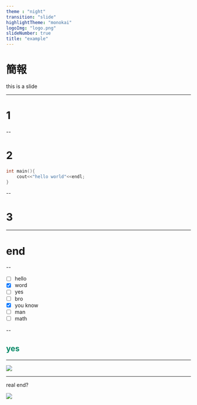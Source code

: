 ```yaml
---
theme : "night"
transition: "slide"
highlightTheme: "monokai"
logoImg: "logo.png"
slideNumber: true
title: "example"
---
```

# 簡報

this is a slide

---

# 1

--

# 2
```cpp
int main(){
    cout<<"hello world"<<endl;
}
```

--

# 3

---

# end

--

* [ ] hello
* [X] word
* [ ] yes
* [ ] bro
* [X] you know
* [ ] man
* [ ] math

--

## <font color=#008866>yes</font>

---

![](http://i.giphy.com/90F8aUepslB84.gif)



---


real end?

![](https://i.giphy.com/media/KXgJsSeOfvSgg/giphy.gif)
